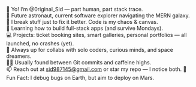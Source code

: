 👋 Yo! I’m @0riginal_Sid — part human, part stack trace.  
🚀 Future astronaut, current software explorer navigating the MERN galaxy.  
🧠 I break stuff just to fix it better. Code is my chaos & canvas.  
🌱 Learning how to build full-stack apps (and survive Mondays).  
💻 Projects: ticket booking sites, smart galleries, personal portfolios — all launched, no crashes (yet).  
🤝 Always up for collabs with solo coders, curious minds, and space dreamers.  
🕵️‍♂️ Usually found between Git commits and caffeine highs.  
📫 Reach out at sid987145@gmail.com or star my repo — I notice both.
🌌 Fun Fact: I debug bugs on Earth, but aim to deploy on Mars.
